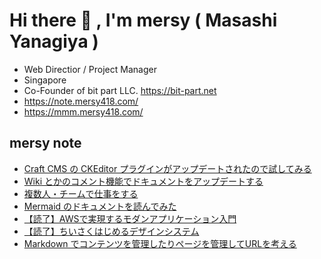 # Hi there 👋 , I'm mersy ( Masashi Yanagiya )

- Web Directior / Project Manager
- Singapore
- Co-Founder of bit part LLC. https://bit-part.net
- https://note.mersy418.com/
- https://mmm.mersy418.com/

## mersy note
<!-- BLOG-POST-LIST:START -->
- [Craft CMS の CKEditor プラグインがアップデートされたので試してみる](https://note.mersy418.com/article/craftcms-ckeditor-plugin?utm_source=feed)
- [Wiki とかのコメント機能でドキュメントをアップデートする](https://note.mersy418.com/article/wiki-comment-update-document?utm_source=feed)
- [複数人・チームで仕事をする](https://note.mersy418.com/article/develop-with-team?utm_source=feed)
- [Mermaid のドキュメントを読んでみた](https://note.mersy418.com/article/mermaid-document?utm_source=feed)
- [【読了】AWSで実現するモダンアプリケーション入門](https://note.mersy418.com/article/book-b0brprqfmh?utm_source=feed)
- [【読了】ちいさくはじめるデザインシステム](https://note.mersy418.com/article/book-4802512481?utm_source=feed)
- [Markdown でコンテンツを管理したりページを管理してURLを考える](https://note.mersy418.com/article/markdown-content-management-url?utm_source=feed)
<!-- BLOG-POST-LIST:END -->
